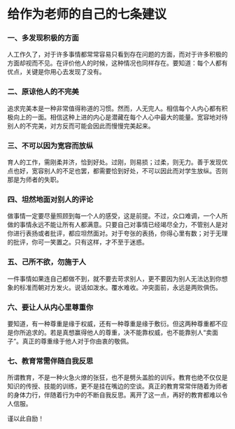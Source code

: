 # 给作为老师的自己的七条建议

### 一、多发现积极的方面
 
人工作久了，对于许多事情都常常容易只看到存在问题的方面，而对于许多积极的方面却视而不见。在评价他人的时候，这种情况也同样存在。要知道：每个人都有优点，关键是你用心去发现了没有。
 
### 二、原谅他人的不完美
 
追求完美本是一种非常值得称道的习惯。然而，人无完人。相信每个人内心都有积极向上的一面。相信这种上进的内心是潜藏在每个人心中最大的能量。宽容地对待别人的不完美，对方反而可能会因此而慢慢完美起来。
 
### 三、不可以因为宽容而放纵
 
育人的工作，需刚柔并济，恰到好处。过刚，则易损；过柔，则无力。善于发现优点也好，宽容别人的不足也罢，都需要恰到好处，不可以因此而对学生放纵。否则那是为师者的失职。
 
### 四、坦然地面对别人的评论
 
做事情一定要尽量照顾到每一个人的感受，这是前提。不过，众口难调，一个人所做的事情永远不能让所有人都满意。只要自己对事情已经竭尽全力，不管别人是对你进行表扬或者批评，都应坦然面对。对于夸张的表扬，你得心里有数；对于无理的批评，你可一笑置之。只有这样，才不至于迷惑。
 
### 五、己所不欲，勿施于人
 
一件事情如果连自己都做不到，就不要去苛求别人，更不要因为别人无法达到你想象的标准而朝对方发火。说话如泼水。覆水难收。冲突面前，永远是两败俱伤。
 
### 六、要让人从内心里尊重你
 
要知道，有一种尊重是缘于权威，还有一种尊重是缘于敷衍。但这两种尊重都不应是你所追求的。若是真想赢得他人的尊重，决不能靠权威，也不能靠别人“卖面子”。真正的尊重缘于他人对于你由衷的敬佩。
 
### 七、教育常需伴随自我反思
 
所谓教育，不是一种火急火燎的张狂，也不是劈头盖脸的训斥。教育也绝不仅仅是知识的传授、技能的训练，更不是挂在嘴边的空谈。真正的教育常常伴随着为师者的身体力行，伴随着行为中的不断自我反思。离开了这一点，再好的教育都难以令人信服。
 
谨以此自励！
